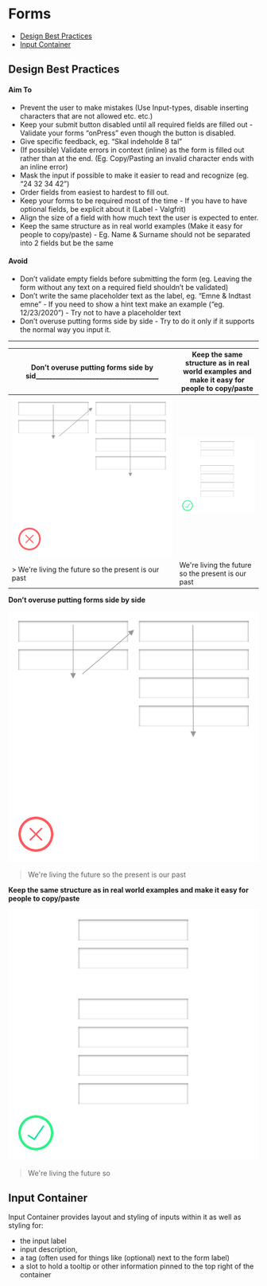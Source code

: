# Forms
<nav>

* [Design Best Practices](#design-best-practices)
* [Input Container](#input-Container)

</nav>

## Design Best Practices
#### Aim To 
- Prevent the user to make mistakes (Use Input-types, disable inserting characters that are not allowed etc. etc.)
- Keep your submit button disabled until all required fields are filled out - Validate your forms “onPress” even though the button is disabled.
- Give specific feedback, eg. “Skal indeholde 8 tal”
- (If possible) Validate errors in context (inline) as the form is filled out rather than at the end. (Eg. Copy/Pasting an invalid character ends with an inline error)
- Mask the input if possible to make it easier to read and recognize (eg. “24 32 34 42”)
- Order fields from easiest to hardest to fill out.
- Keep your forms to be required most of the time - If you have to have optional fields, be explicit about it (Label - Valgfrit)
- Align the size of a field with how much text the user is expected to enter. 
- Keep the same structure as in real world examples (Make it easy for people to copy/paste) - Eg. Name & Surname should not be separated into 2 fields but be the same 

#### Avoid
- Don’t validate empty fields before submitting the form (eg. Leaving the form without any text on a required field shouldn’t be validated)
- Don’t write the same placeholder text as the label, eg. “Emne & Indtast emne” - If you need to show a hint text make an example (“eg. 12/23/2020”) - Try not to have a placeholder text
- Don’t overuse putting forms side by side - Try to do it only if it supports the normal way you input it.


___
Don’t overuse putting forms side by sid_____________________________________          | Keep the same structure as in real world examples and make it easy for people to copy/paste
-------------------------------------------------------------------------------------- | -------------------------------------------------------------------------------------------
![Don't do](https://github.com/tja1607/testGuidelines/blob/master/Forms/inputDont.svg) | ![Pleas do](https://github.com/tja1607/testGuidelines/blob/master/Forms/inputDo.svg)
> We're living the future so the present is our past                                   | We're living the future so the present is our past

**Don’t overuse putting forms side by side**

![Don't do](https://github.com/tja1607/testGuidelines/blob/master/Forms/inputDont.svg)

> We're living the future so the present is our past

**Keep the same structure as in real world examples and make it easy for people to copy/paste**

![Pleas do](https://github.com/tja1607/testGuidelines/blob/master/Forms/inputDo.svg)

> We're living the future so

## Input Container

Input Container provides layout and styling of inputs within it as well as styling for:

- the input label
- input description,
- a tag (often used for things like (optional) next to the form label)
- a slot to hold a tooltip or other information pinned to the top right of the container